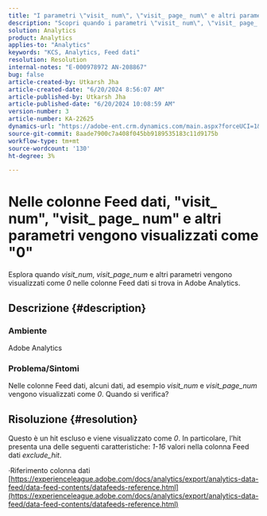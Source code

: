 ```yaml
---
title: "I parametri \"visit_ num\", \"visit_ page_ num\" e altri parametri vengono visualizzati come \"0\" nelle colonne Feed dati"
description: "Scopri quando i parametri \"visit_ num\", \"visit_ page_ num\" e altri parametri vengono visualizzati come \"0\" nelle colonne Feed dati in Adobe Analytics."
solution: Analytics
product: Analytics
applies-to: "Analytics"
keywords: "KCS, Analytics, Feed dati"
resolution: Resolution
internal-notes: "E-000978972 AN-208867"
bug: false
article-created-by: Utkarsh Jha
article-created-date: "6/20/2024 8:56:07 AM"
article-published-by: Utkarsh Jha
article-published-date: "6/20/2024 10:08:59 AM"
version-number: 3
article-number: KA-22625
dynamics-url: "https://adobe-ent.crm.dynamics.com/main.aspx?forceUCI=1&pagetype=entityrecord&etn=knowledgearticle&id=04157dea-e22e-ef11-840a-00224809e160"
source-git-commit: 8aade7900c7a408f045bb9189535183c11d9175b
workflow-type: tm+mt
source-wordcount: '130'
ht-degree: 3%

---
```


# Nelle colonne Feed dati, &quot;visit_ num&quot;, &quot;visit_ page_ num&quot; e altri parametri vengono visualizzati come &quot;0&quot;


Esplora quando *visit_num*, *visit_page_num* e altri parametri vengono visualizzati come *0* nelle colonne Feed dati si trova in Adobe Analytics.

## Descrizione {#description}


### Ambiente

Adobe Analytics



### Problema/Sintomi

Nelle colonne Feed dati, alcuni dati, ad esempio *visit_num* e *visit_page_num* vengono visualizzati come *0*. Quando si verifica?


## Risoluzione {#resolution}


Questo è un hit escluso e viene visualizzato come *0*. In particolare, l’hit presenta una delle seguenti caratteristiche: *1-16* valori nella colonna Feed dati *exclude_hit*.

·Riferimento colonna dati
[https://experienceleague.adobe.com/docs/analytics/export/analytics-data-feed/data-feed-contents/datafeeds-reference.html](https://experienceleague.adobe.com/docs/analytics/export/analytics-data-feed/data-feed-contents/datafeeds-reference.html)

